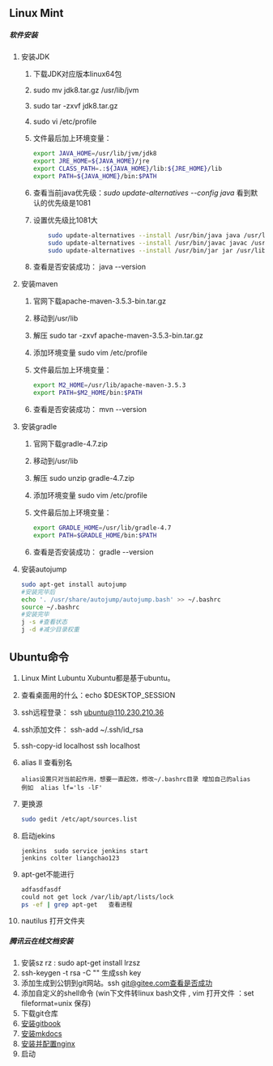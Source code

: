 ## Linux Mint

##### 软件安装

1. 安装JDK
    1. 下载JDK对应版本linux64包
    2. sudo mv jdk8.tar.gz /usr/lib/jvm
    3. sudo tar -zxvf jdk8.tar.gz
    4. sudo vi /etc/profile
    5. 文件最后加上环境变量：

        ```bash
        export JAVA_HOME=/usr/lib/jvm/jdk8
        export JRE_HOME=${JAVA_HOME}/jre
        export CLASS_PATH=.:${JAVA_HOME}/lib:${JRE_HOME}/lib
        export PATH=${JAVA_HOME}/bin:$PATH
        ```

    6. 查看当前java优先级：*sudo update-alternatives --config java*  看到默认的优先级是1081
    7. 设置优先级比1081大

        ```bash
            sudo update-alternatives --install /usr/bin/java java /usr/lib/jvm/jdk8/bin/java 3000
            sudo update-alternatives --install /usr/bin/javac javac /usr/lib/jvm/jdk8/bin/javac 3000
            sudo update-alternatives --install /usr/bin/jar jar /usr/lib/jvm/jdk8/bin/jar 3000
        ```

    8. 查看是否安装成功： java --version

2. 安装maven
    1. 官网下载apache-maven-3.5.3-bin.tar.gz
    2. 移动到/usr/lib
    3. 解压  sudo tar -zxvf apache-maven-3.5.3-bin.tar.gz
    4. 添加环境变量 sudo vim /etc/profile
    5. 文件最后加上环境变量：

        ```bash
        export M2_HOME=/usr/lib/apache-maven-3.5.3
        export PATH=$M2_HOME/bin:$PATH
        ```
    6. 查看是否安装成功： mvn --version

3. 安装gradle
    1. 官网下载gradle-4.7.zip

    2. 移动到/usr/lib

    3. 解压  sudo unzip gradle-4.7.zip

    4. 添加环境变量 sudo vim /etc/profile

    5. 文件最后加上环境变量：

        ```bash
        export GRADLE_HOME=/usr/lib/gradle-4.7
        export PATH=$GRADLE_HOME/bin:$PATH
        ```

    6. 查看是否安装成功： gradle --version

4. 安装autojump

    ```bash
    sudo apt-get install autojump
    #安装完毕后
    echo '. /usr/share/autojump/autojump.bash' >> ~/.bashrc
    source ~/.bashrc
    #安装完毕
    j -s #查看状态
    j -d #减少目录权重
    ```

## Ubuntu命令
1. Linux Mint  Lubuntu Xubuntu都是基于ubuntu。

2. 查看桌面用的什么：echo $DESKTOP_SESSION

3. ssh远程登录： ssh ubuntu@110.230.210.36

4. ssh添加文件： ssh-add ~/.ssh/id_rsa

5. ssh-copy-id localhost   ssh localhost

6. alias ll 查看别名

    ```shell
    alias设置只对当前起作用，想要一直起效，修改~/.bashrc目录 增加自己的alias
    例如  alias lf='ls -lF'
    ```

7. 更换源

    ```bash
    sudo gedit /etc/apt/sources.list
    ```

8. 启动jekins

    ```shell
    jenkins  sudo service jenkins start
    jenkins colter liangchao123
    ```

9. apt-get不能进行

    ```bash
    adfasdfasdf
    could not get lock /var/lib/apt/lists/lock
    ps -ef | grep apt-get   查看进程
    ```

10. nautilus 打开文件夹





##### 腾讯云在线文档安装

1. 安装sz rz : sudo apt-get install lrzsz
2. ssh-keygen -t rsa -C "" 生成ssh key
3. 添加生成到公钥到git网站。ssh git@gitee.com查看是否成功
4. 添加自定义的shell命令 (win下文件转linux bash文件 , vim 打开文件 ：set fileformat=unix 保存)
5. 下载git仓库
6. [安装gitbook](../install/chapter2-gitbook.md)
7. [安装mkdocs](../install/chapter2-mkdocs.md)
8. [安装并配置nginx](../install/chapter1-nginx.md)
9. 启动
